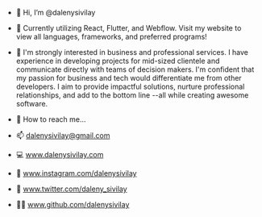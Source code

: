 - 👋 Hi, I’m @dalenysivilay
- 💪 Currently utilizing React, Flutter, and Webflow. Visit my website to view all languages, frameworks, and preferred programs!
- 🚀 I'm strongly interested in business and professional services. 
I have experience in developing projects for mid-sized clientele and communicate directly with teams of decision makers. 
I'm confident that my passion for business and tech would differentiate me from other developers. 
I aim to provide impactful solutions, nurture professional relationships, and add to the bottom line --all while creating awesome software.

- 📱 How to reach me...
- 📫 dalenysivilay@gmail.com
- 💻 www.dalenysivilay.com
- 📸 www.instagram.com/dalenysivilay
- 🐣 www.twitter.com/daleny_sivilay
- 👩‍💻 www.github.com/dalenysivilay


<!---
dalenysivilay/dalenysivilay is a ✨ special ✨ repository because its `README.md` (this file) appears on your GitHub profile.
You can click the Preview link to take a look at your changes.
--->
